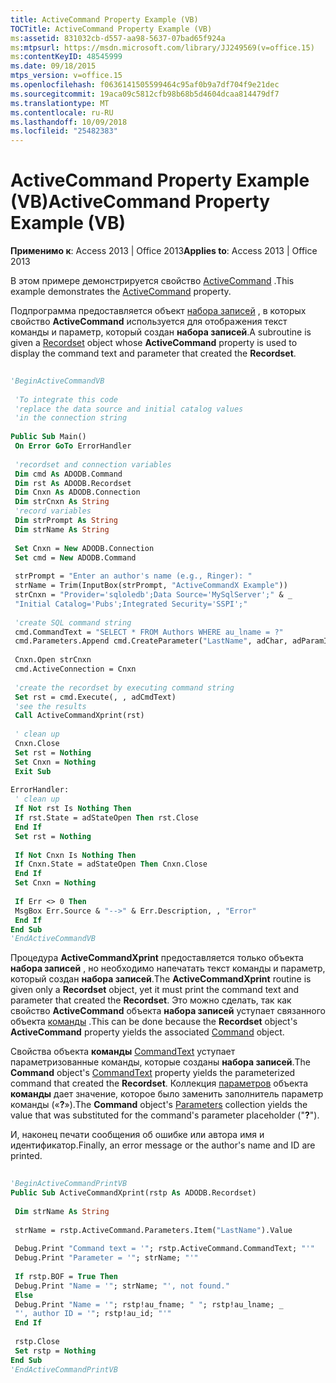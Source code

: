 ```yaml
---
title: ActiveCommand Property Example (VB)
TOCTitle: ActiveCommand Property Example (VB)
ms:assetid: 831032cb-d557-aa98-5637-07bad65f924a
ms:mtpsurl: https://msdn.microsoft.com/library/JJ249569(v=office.15)
ms:contentKeyID: 48545999
ms.date: 09/18/2015
mtps_version: v=office.15
ms.openlocfilehash: f0636141505599464c95af0b9a7df704f9e21dec
ms.sourcegitcommit: 19aca09c5812cfb98b68b5d4604dcaa814479df7
ms.translationtype: MT
ms.contentlocale: ru-RU
ms.lasthandoff: 10/09/2018
ms.locfileid: "25482383"
---
```

# <a name="activecommand-property-example-vb"></a><span data-ttu-id="e4abb-102">ActiveCommand Property Example (VB)</span><span class="sxs-lookup"><span data-stu-id="e4abb-102">ActiveCommand Property Example (VB)</span></span>


<span data-ttu-id="e4abb-103">**Применимо к**: Access 2013 | Office 2013</span><span class="sxs-lookup"><span data-stu-id="e4abb-103">**Applies to**: Access 2013 | Office 2013</span></span>

<span data-ttu-id="e4abb-104">В этом примере демонстрируется свойство [ActiveCommand](activecommand-property-ado.md) .</span><span class="sxs-lookup"><span data-stu-id="e4abb-104">This example demonstrates the [ActiveCommand](activecommand-property-ado.md) property.</span></span>

<span data-ttu-id="e4abb-105">Подпрограмма предоставляется объект [набора записей](recordset-object-ado.md) , в которых свойство **ActiveCommand** используется для отображения текст команды и параметр, который создан **набора записей**.</span><span class="sxs-lookup"><span data-stu-id="e4abb-105">A subroutine is given a [Recordset](recordset-object-ado.md) object whose **ActiveCommand** property is used to display the command text and parameter that created the **Recordset**.</span></span>

```vb 
 
'BeginActiveCommandVB 
 
 'To integrate this code 
 'replace the data source and initial catalog values 
 'in the connection string 
 
Public Sub Main() 
 On Error GoTo ErrorHandler 
 
 'recordset and connection variables 
 Dim cmd As ADODB.Command 
 Dim rst As ADODB.Recordset 
 Dim Cnxn As ADODB.Connection 
 Dim strCnxn As String 
 'record variables 
 Dim strPrompt As String 
 Dim strName As String 
 
 Set Cnxn = New ADODB.Connection 
 Set cmd = New ADODB.Command 
 
 strPrompt = "Enter an author's name (e.g., Ringer): " 
 strName = Trim(InputBox(strPrompt, "ActiveCommandX Example")) 
 strCnxn = "Provider='sqloledb';Data Source='MySqlServer';" & _ 
 "Initial Catalog='Pubs';Integrated Security='SSPI';" 
 
 'create SQL command string 
 cmd.CommandText = "SELECT * FROM Authors WHERE au_lname = ?" 
 cmd.Parameters.Append cmd.CreateParameter("LastName", adChar, adParamInput, 20, strName) 
 
 Cnxn.Open strCnxn 
 cmd.ActiveConnection = Cnxn 
 
 'create the recordset by executing command string 
 Set rst = cmd.Execute(, , adCmdText) 
 'see the results 
 Call ActiveCommandXprint(rst) 
 
 ' clean up 
 Cnxn.Close 
 Set rst = Nothing 
 Set Cnxn = Nothing 
 Exit Sub 
 
ErrorHandler: 
 ' clean up 
 If Not rst Is Nothing Then 
 If rst.State = adStateOpen Then rst.Close 
 End If 
 Set rst = Nothing 
 
 If Not Cnxn Is Nothing Then 
 If Cnxn.State = adStateOpen Then Cnxn.Close 
 End If 
 Set Cnxn = Nothing 
 
 If Err <> 0 Then 
 MsgBox Err.Source & "-->" & Err.Description, , "Error" 
 End If 
End Sub 
'EndActiveCommandVB 
```

<span data-ttu-id="e4abb-106">Процедура **ActiveCommandXprint** предоставляется только объекта **набора записей** , но необходимо напечатать текст команды и параметр, который создан **набора записей**.</span><span class="sxs-lookup"><span data-stu-id="e4abb-106">The **ActiveCommandXprint** routine is given only a **Recordset** object, yet it must print the command text and parameter that created the **Recordset**.</span></span> <span data-ttu-id="e4abb-107">Это можно сделать, так как свойство **ActiveCommand** объекта **набора записей** уступает связанного объекта [команды](command-object-ado.md) .</span><span class="sxs-lookup"><span data-stu-id="e4abb-107">This can be done because the **Recordset** object's **ActiveCommand** property yields the associated [Command](command-object-ado.md) object.</span></span>

<span data-ttu-id="e4abb-108">Свойства объекта **команды** [CommandText](commandtext-property-ado.md) уступает параметризованные команды, которые созданы **набора записей**.</span><span class="sxs-lookup"><span data-stu-id="e4abb-108">The **Command** object's [CommandText](commandtext-property-ado.md) property yields the parameterized command that created the **Recordset**.</span></span> <span data-ttu-id="e4abb-109">Коллекция [параметров](parameters-collection-ado.md) объекта **команды** дает значение, которое было заменить заполнитель параметр команды («**?**»).</span><span class="sxs-lookup"><span data-stu-id="e4abb-109">The **Command** object's [Parameters](parameters-collection-ado.md) collection yields the value that was substituted for the command's parameter placeholder ("**?**").</span></span>

<span data-ttu-id="e4abb-110">И, наконец печати сообщения об ошибке или автора имя и идентификатор.</span><span class="sxs-lookup"><span data-stu-id="e4abb-110">Finally, an error message or the author's name and ID are printed.</span></span>

```vb 
 
'BeginActiveCommandPrintVB 
Public Sub ActiveCommandXprint(rstp As ADODB.Recordset) 
 
 Dim strName As String 
 
 strName = rstp.ActiveCommand.Parameters.Item("LastName").Value 
 
 Debug.Print "Command text = '"; rstp.ActiveCommand.CommandText; "'" 
 Debug.Print "Parameter = '"; strName; "'" 
 
 If rstp.BOF = True Then 
 Debug.Print "Name = '"; strName; "', not found." 
 Else 
 Debug.Print "Name = '"; rstp!au_fname; " "; rstp!au_lname; _ 
 "', author ID = '"; rstp!au_id; "'" 
 End If 
 
 rstp.Close 
 Set rstp = Nothing 
End Sub 
'EndActiveCommandPrintVB 
```

